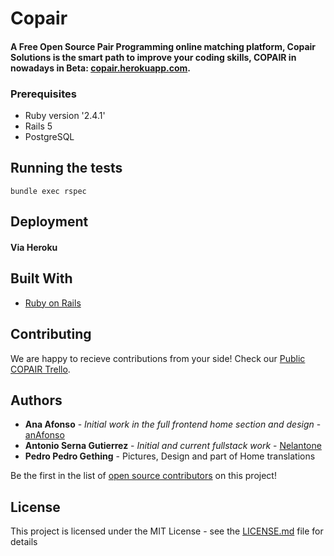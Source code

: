 # Copair

#### A Free Open Source Pair Programming online matching platform, Copair Solutions is the smart path to improve your coding skills, COPAIR in nowadays in Beta: [copair.herokuapp.com](htttp://copair.herokuapp.com).


### Prerequisites

* Ruby version '2.4.1'
* Rails 5
* PostgreSQL

## Running the tests

```
bundle exec rspec
```

## Deployment

#### Via Heroku

## Built With

* [Ruby on Rails](http://rubyonrails.org/)

## Contributing

We are happy to recieve contributions from your side!
Check our [Public COPAIR Trello](https://trello.com/b/XxXegESw/copair-public).

## Authors

* **Ana Afonso** - *Initial work in the full frontend home section and design* - [anAfonso](https://github.com/anAfonso)
* **Antonio Serna Gutierrez** - *Initial and current fullstack work* - [Nelantone](https://github.com/nelantone)
* **Pedro Pedro Gething** - Pictures, Design and part of Home translations

Be the first in the list of [open source contributors](https://github.com/nelantone/copair/contributors) on this project!

## License

This project is licensed under the MIT License - see the [LICENSE.md](LICENSE.md) file for details
